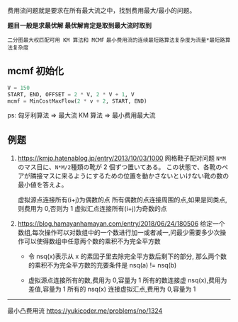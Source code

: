 费用流问题就是要求在所有最大流之中，找到费用最大/最小的问题。

**题目一般是求最优解 最优解肯定是取到最大流时取到**

`二分图最大权匹配可用 KM 算法和 MCMF`
`最小费用流的连续最短路算法复杂度为流量*最短路算法复杂度`

## mcmf 初始化

```Python
V = 150
START, END, OFFSET = 2 * V, 2 * V + 1, V
mcmf = MinCostMaxFlow(2 * v + 2, START, END)
```

ps:
匈牙利算法 => 最大流
KM 算法 => 最小费用最大流

## 例题

1. https://kmjp.hatenablog.jp/entry/2013/10/03/1000
   网格鞋子配对问题
   `N*M`のマス目に、`N*M/2`種類の靴が 2 個ずつ置いてある。
   この状態で、各靴のペアが隣接マスに来るようにするための位置を動かさないといけない靴の数の最小値を答えよ。

   虚拟源点连接所有(i+j)为偶数的点
   所有偶数的点连接周围的点,如果是同类点,则费用为 0,否则为 1
   虚拟汇点连接所有(i+j)为奇数的点

2. https://blog.hamayanhamayan.com/entry/2018/06/24/180506
   给定一个数组,每次操作可以对数组中的一个数进行加一或者减一,问最少需要多少次操作可以使得数组中任意两个数的乘积不为完全平方数

   - 令 nsq(x)表示从 x 的素因子里去除完全平方数后剩下的部分,
     那么两个数的乘积不为完全平方数的充要条件是 nsq(a) != nsq(b)

   - 虚拟源点连接所有的数,费用为 0,容量为 1
     所有的数连接虚 nsq(x),费用为差值,容量为 1
     所有的 nsq(x) 连接虚拟汇点,费用为 0,容量为 1

---

最小凸费用流
https://yukicoder.me/problems/no/1324
